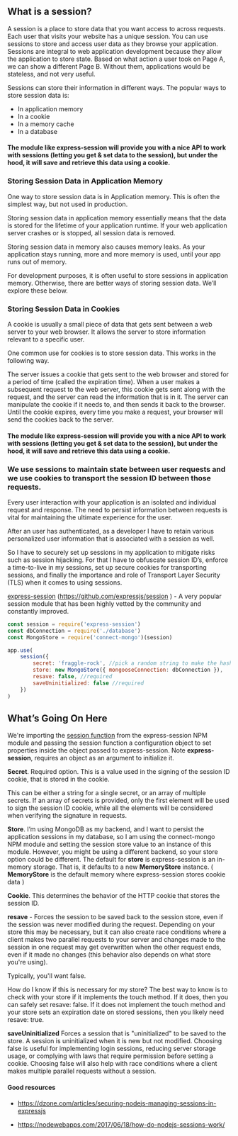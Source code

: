## What is a session?

A session is a place to store data that you want access to across requests. Each user that visits your website has a unique session.  You can use sessions to store and access user data as they browse your application. Sessions are integral to web application development because they allow the application to store state. Based on what action a user took on Page A, we can show a different Page B. Without them, applications would be stateless, and not very useful.

Sessions can store their information in different ways. The popular ways to store session data is:

- In application memory
- In a cookie
- In a memory cache
- In a database

#### The module like express-session will provide you with a nice API to work with sessions (letting you get & set data to the session), but under the hood, it will save and retrieve this data using a cookie.


### Storing Session Data in Application Memory

One way to store session data is in Application memory. This is often the simplest way, but not used in production.

Storing session data in application memory essentially means that the data is stored for the lifetime of your application runtime. If your web application server crashes or is stopped, all session data is removed.

Storing session data in memory also causes memory leaks. As your application stays running, more and more memory is used, until your app runs out of memory.

For development purposes, it is often useful to store sessions in application memory. Otherwise, there are better ways of storing session data. We’ll explore these below.

### Storing Session Data in Cookies

A cookie is usually a small piece of data that gets sent between a web server to your web browser. It allows the server to store information relevant to a specific user.

One common use for cookies is to store session data. This works in the following way.

The server issues a cookie that gets sent to the web browser and stored for a period of time (called the expiration time).
When a user makes a subsequent request to the web server, this cookie gets sent along with the request, and the server can read the information that is in it.
The server can manipulate the cookie if it needs to, and then sends it back to the browser.
Until the cookie expires, every time you make a request, your browser will send the cookies back to the server.

#### The module like express-session will provide you with a nice API to work with sessions (letting you get & set data to the session), but under the hood, it will save and retrieve this data using a cookie.




### We use sessions to maintain state between user requests and we use cookies to transport the session ID between those requests.

Every user interaction with your application is an isolated and individual request and response. The need to persist information between requests is vital for maintaining the ultimate experience for the user.

After an user has authenticated, as a developer I have to retain various personalized user information that is associated with a session as well.

So I have to securely set up sessions in my application to mitigate risks such as session hijacking. For that I have to obfuscate session ID’s, enforce a time-to-live in my sessions, set up secure cookies for transporting sessions, and finally the importance and role of Transport Layer Security (TLS) when it comes to using sessions.

[express-session](https://www.npmjs.com/package/express-session) (https://github.com/expressjs/session ) - A very popular session module that has been highly vetted by the community and constantly improved.

```js
const session = require('express-session')
const dbConnection = require('./database')
const MongoStore = require('connect-mongo')(session)

app.use(
	session({
		secret: 'fraggle-rock', //pick a random string to make the hash that is generated secure
		store: new MongoStore({ mongooseConnection: dbConnection }),
		resave: false, //required
		saveUninitialized: false //required
	})
)

```

## What’s Going On Here

We're importing the [session function](https://github.com/expressjs/session/blob/master/session/session.js#L24) from the express-session NPM module and passing the session function a configuration object to set properties inside the object passed to express-session. Note **express-session**, requires an object as an argument to initialize it.


**Secret**. Required option. This is a value used in the signing of the session ID cookie, that is stored in the cookie.

This can be either a string for a single secret, or an array of multiple secrets. If an array of secrets is provided, only the first element will be used to sign the session ID cookie, while all the elements will be considered when verifying the signature in requests.


**Store**. I’m using MongoDB as my backend, and I want to persist the application sessions in my database, so I am using the connect-mongo NPM module and setting the session store value to an instance of this module. However, you might be using a different backend, so your store option could be different. The default for **store** is express-session is an in-memory storage. That is, it defaults to a new **MemoryStore** instance. ( **MemoryStore** is the default memory where express-session stores cookie data  )

**Cookie**. This determines the behavior of the HTTP cookie that stores the session ID.

**resave** - Forces the session to be saved back to the session store, even if the session was never modified during the request. Depending on your store this may be necessary, but it can also create race conditions where a client makes two parallel requests to your server and changes made to the session in one request may get overwritten when the other request ends, even if it made no changes (this behavior also depends on what store you're using).


Typically, you'll want false.

How do I know if this is necessary for my store? The best way to know is to check with your store if it implements the touch method. If it does, then you can safely set resave: false. If it does not implement the touch method and your store sets an expiration date on stored sessions, then you likely need resave: true.

**saveUninitialized**
Forces a session that is "uninitialized" to be saved to the store. A session is uninitialized when it is new but not modified. Choosing false is useful for implementing login sessions, reducing server storage usage, or complying with laws that require permission before setting a cookie. Choosing false will also help with race conditions where a client makes multiple parallel requests without a session.




#### Good resources
 - https://dzone.com/articles/securing-nodejs-managing-sessions-in-expressjs

 - https://nodewebapps.com/2017/06/18/how-do-nodejs-sessions-work/